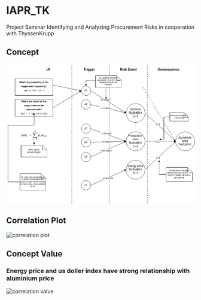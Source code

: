 # IAPR_TK

Project Seminar Identifying and Analyzing Procurement Risks in cooperation with ThyssenKrupp

## Concept
![Concept](concept.png)

## Correlation Plot
![correlation plot](https://user-images.githubusercontent.com/48459923/204825181-193e8585-a0a2-43f8-9bc3-a290cd3326b5.png)

## Concept Value
### Energy price and us doller index have strong relationship with aluminium price 
![correlation value](https://user-images.githubusercontent.com/48459923/204825174-72653236-1db5-49d5-93ad-f88943cda4ba.PNG)

